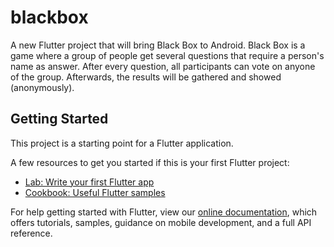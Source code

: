# blackbox

A new Flutter project that will bring Black Box to Android. Black Box is a game where a group of people get several questions that require a person's name as answer. After every question, all participants can vote on anyone of the group. Afterwards, the results will be gathered and showed (anonymously).

## Getting Started

This project is a starting point for a Flutter application.

A few resources to get you started if this is your first Flutter project:

- [Lab: Write your first Flutter app](https://flutter.dev/docs/get-started/codelab)
- [Cookbook: Useful Flutter samples](https://flutter.dev/docs/cookbook)

For help getting started with Flutter, view our 
[online documentation](https://flutter.dev/docs), which offers tutorials, 
samples, guidance on mobile development, and a full API reference.
